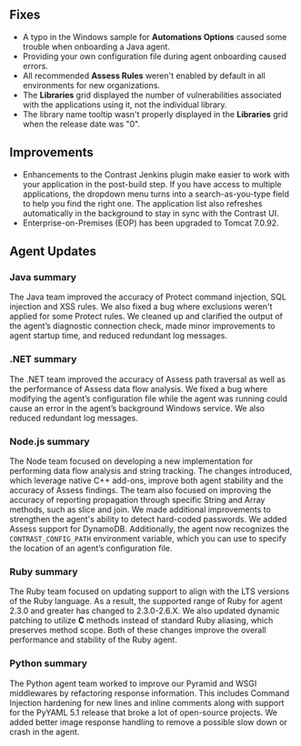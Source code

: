 <!--
title: "Contrast 3.6.2 - March 2019"
description: "Contrast 3.6.2 March 2019"
tags: "3.6.2 March Release Notes"
-->


## Fixes

* A typo in the Windows sample for **Automations Options** caused some trouble when onboarding a Java agent. 
* Providing your own configuration file during agent onboarding caused errors. 
* All recommended **Assess Rules** weren't enabled by default in all environments for new organizations. 
* The **Libraries** grid displayed the number of vulnerabilities associated with the applications using it, not the individual library.
* The library name tooltip wasn't properly displayed in the **Libraries** grid when the release date was "0". 

## Improvements

* Enhancements to the Contrast Jenkins plugin make easier to work with your application in the post-build step. If you have access to multiple applications, the dropdown menu turns into a search-as-you-type field to help you find the right one. The application list also refreshes automatically in the background to stay in sync with the Contrast UI.
* Enterprise-on-Premises (EOP) has been upgraded to Tomcat 7.0.92. 

## Agent Updates

### Java summary

The Java team improved the accuracy of Protect command injection, SQL injection and XSS rules. We also fixed a bug where exclusions weren't applied for some Protect rules. We cleaned up and clarified the output of the agent’s diagnostic connection check, made minor improvements to agent startup time, and reduced redundant log messages. 

### .NET summary 

The .NET team improved the accuracy of Assess path traversal as well as the performance of Assess data flow analysis. We fixed a bug where modifying the agent’s configuration file while the agent was running could cause an error in the agent’s background Windows service. We also reduced redundant log messages. 

### Node.js summary 

The Node team focused on developing a new implementation for performing data flow analysis and string tracking. The changes introduced, which leverage native C++ add-ons, improve both agent stability and the accuracy of Assess findings. The team also focused on improving the accuracy of reporting propagation through specific String and Array methods, such as slice and join. We made additional improvements to strengthen the agent's ability to detect hard-coded passwords. We added Assess support for DynamoDB. Additionally, the agent now recognizes the `CONTRAST_CONFIG_PATH` environment variable, which you can use to specify the location of an agent’s configuration file.

### Ruby summary 

The Ruby team focused on updating support to align with the LTS versions of the Ruby language. As a result, the supported range of Ruby for agent 2.3.0 and greater has changed to 2.3.0-2.6.X. We also updated dynamic patching to utilize **C** methods instead of standard Ruby aliasing, which preserves method scope. Both of these changes improve the overall performance and stability of the Ruby agent.

### Python summary

The Python agent team worked to improve our Pyramid and WSGI middlewares by refactoring response information. This includes Command Injection hardening for new lines and inline comments along with support for the PyYAML 5.1 release that broke a lot of open-source projects. We added better image response handling to remove a possible slow down or crash in the agent.


